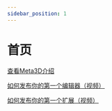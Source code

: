 ```yaml
---
sidebar_position: 1
---
```


# 首页

[查看Meta3D介绍](介绍)

[如何发布你的第一个编辑器（视频）](https://www.bilibili.com/video/BV1zU4y1X7dY)

[如何发布你的第一个扩展（视频）](https://www.bilibili.com/video/BV1Ag411X7pR)
